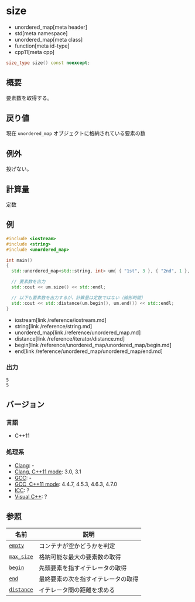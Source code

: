 # size
* unordered_map[meta header]
* std[meta namespace]
* unordered_map[meta class]
* function[meta id-type]
* cpp11[meta cpp]

```cpp
size_type size() const noexcept;
```

## 概要
要素数を取得する。


## 戻り値
現在 `unordered_map` オブジェクトに格納されている要素の数


## 例外
投げない。


## 計算量
定数


## 例
```cpp
#include <iostream>
#include <string>
#include <unordered_map>

int main()
{
  std::unordered_map<std::string, int> um{ { "1st", 3 }, { "2nd", 1 }, { "3rd", 4 }, { "4th", 5 }, { "5th", 2 }, };

  // 要素数を出力
  std::cout << um.size() << std::endl;

  // 以下も要素数を出力するが、計算量は定数ではない（線形時間）
  std::cout << std::distance(um.begin(), um.end()) << std::endl;
}
```
* iostream[link /reference/iostream.md]
* string[link /reference/string.md]
* unordered_map[link /reference/unordered_map.md]
* distance[link /reference/iterator/distance.md]
* begin[link /reference/unordered_map/unordered_map/begin.md]
* end[link /reference/unordered_map/unordered_map/end.md]

### 出力
```
5
5
```

## バージョン
### 言語
- C++11

### 処理系
- [Clang](/implementation.md#clang): -
- [Clang, C++11 mode](/implementation.md#clang): 3.0, 3.1
- [GCC](/implementation.md#gcc): -
- [GCC, C++11 mode](/implementation.md#gcc): 4.4.7, 4.5.3, 4.6.3, 4.7.0
- [ICC](/implementation.md#icc): ?
- [Visual C++](/implementation.md#visual_cpp): ?

## 参照

| 名前                                          | 説明                               |
|-----------------------------------------------|------------------------------------|
| [`empty`](empty.md)                         | コンテナが空かどうかを判定         |
| [`max_size`](max_size.md)                   | 格納可能な最大の要素数の取得       |
| [`begin`](begin.md)                         | 先頭要素を指すイテレータの取得     |
| [`end`](end.md)                             | 最終要素の次を指すイテレータの取得 |
| [`distance`](/reference/iterator/distance.md) | イテレータ間の距離を求める         |

